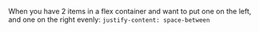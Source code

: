 When you have 2 items in a flex container and want to put one on the left, and one on the right evenly: `justify-content: space-between`